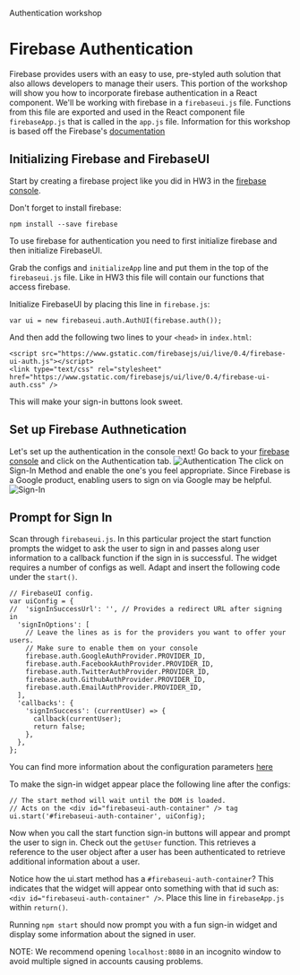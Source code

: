 Authentication workshop

# Firebase Authentication
Firebase provides users with an easy to use, pre-styled auth solution that also allows developers to manage their users. This portion of the workshop will show you how to incorporate firebase authentication in a React component.
We'll be working with firebase in a `firebaseui.js` file. Functions from this file are exported and used in the React component file `firebaseApp.js` that is called in the `app.js` file.
Information for this workshop is based off the Firebase's [documentation](https://firebase.google.com/docs/auth/)

## Initializing Firebase and FirebaseUI
Start by creating a firebase project like you did in HW3 in the [firebase console](https://console.developers.google.com/apis).

Don't forget to install firebase:
```
npm install --save firebase
```

To use firebase for authentication you need to first initialize firebase and then initialize FirebaseUI.

Grab the configs and `initializeApp` line and put them in the top of the `firebaseui.js` file. Like in HW3 this file will contain our functions that access firebase.

Initialize FirebaseUI by placing this line in `firebase.js`:
```
var ui = new firebaseui.auth.AuthUI(firebase.auth());
```
And then add the following two lines to your `<head>` in `index.html`:
```
<script src="https://www.gstatic.com/firebasejs/ui/live/0.4/firebase-ui-auth.js"></script>
<link type="text/css" rel="stylesheet" href="https://www.gstatic.com/firebasejs/ui/live/0.4/firebase-ui-auth.css" />
```
This will make your sign-in buttons look sweet.

## Set up Firebase Authnetication

Let's set up the authentication in the console next! Go back to your [firebase console](https://console.developers.google.com/apis) and click on the Authentication tab.
![Authentication](./imgs/Auth)
The click on Sign-In Method and enable the one's you feel appropriate. Since Firebase is a Google product, enabling users to sign on via Google may be helpful.  
![Sign-In](./imgs/SignInMethod)

## Prompt for Sign In

Scan through `firebaseui.js`. In this particular project the start function prompts the widget to ask the user to sign in and passes along user information to a callback function if the sign in is successful. The widget requires a number of configs as well. Adapt and insert the following code under the `start()`.
```
// FirebaseUI config.
var uiConfig = {
//  'signInSuccessUrl': '', // Provides a redirect URL after signing in
  'signInOptions': [
    // Leave the lines as is for the providers you want to offer your users.
    // Make sure to enable them on your console
    firebase.auth.GoogleAuthProvider.PROVIDER_ID,
    firebase.auth.FacebookAuthProvider.PROVIDER_ID,
    firebase.auth.TwitterAuthProvider.PROVIDER_ID,
    firebase.auth.GithubAuthProvider.PROVIDER_ID,
    firebase.auth.EmailAuthProvider.PROVIDER_ID,
  ],
  'callbacks': {
    'signInSuccess': (currentUser) => {
      callback(currentUser);
      return false;
    },
  },
};
```
You can find more information about the configuration parameters [here](https://github.com/firebase/FirebaseUI-Web)

To make the sign-in widget appear place the following line after the configs:
```
// The start method will wait until the DOM is loaded.
// Acts on the <div id="firebaseui-auth-container" /> tag
ui.start('#firebaseui-auth-container', uiConfig);
```
Now when you call the start function sign-in buttons will appear and prompt the user to sign in.
Check out the `getUser` function. This retrieves a reference to the user object after a user has been authenticated to retrieve additional information about a user.

Notice how the ui.start method has a `#firebaseui-auth-container`? This indicates that the widget will appear onto something with that id such as: `<div id="firebaseui-auth-container" />`.
Place this line in `firebaseApp.js` within `return()`.

Running `npm start` should now prompt you with a fun sign-in widget and display some information about the signed in user.

NOTE: We recommend opening `localhost:8080` in an incognito window to avoid multiple signed in accounts causing problems.
